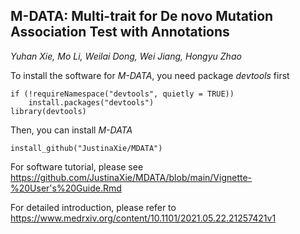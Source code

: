 ## M-DATA: Multi-trait for De novo Mutation Association Test with Annotations
*Yuhan Xie, Mo Li, Weilai Dong, Wei Jiang, Hongyu Zhao*

To install the software for *M-DATA*, you need package *devtools* first

```{R}
if (!requireNamespace("devtools", quietly = TRUE))
    install.packages("devtools")
library(devtools)
```

Then, you can install *M-DATA* 
```{R}
install_github("JustinaXie/MDATA")
```

For software tutorial, please see https://github.com/JustinaXie/MDATA/blob/main/Vignette-%20User's%20Guide.Rmd


For detailed introduction, please refer to https://www.medrxiv.org/content/10.1101/2021.05.22.21257421v1

